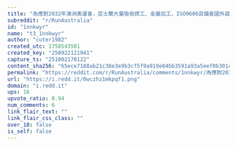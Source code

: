 ```yaml
---
title: "為應對2032年澳洲奧運會，昆士蘭大量吸收焊工、金屬加工，ISO9606具備者國外就可以申請!"
subreddit: "r/RunAustralia"
id: "1nnkwyr"
name: "t3_1nnkwyr"
author: "cuter1982"
created_utc: 1758543581
created_key: "250922121941"
capture_ts: "251002170122"
content_sha256: "65ece7188ab21c38e3e9b3cf5f9a919e84bb3591a93a5eef0b301cd156f1ec88"
permalink: "https://reddit.com/r/RunAustralia/comments/1nnkwyr/為應對2032年澳洲奧運會昆士蘭大量吸收焊工金屬加工iso9606具備者國外就可以申請/"
url: "https://i.redd.it/0wczhz1mkpqf1.png"
domain: "i.redd.it"
ups: 16
upvote_ratio: 0.94
num_comments: 6
link_flair_text: ""
link_flair_css_class: ""
over_18: false
is_self: false
---
```


